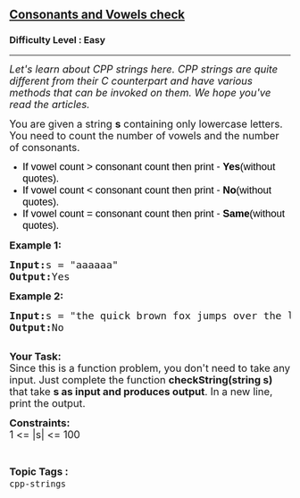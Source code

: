 <h2><a href="https://www.geeksforgeeks.org/problems/consonants-and-vowels-check/1">Consonants and Vowels check</a></h2><h3>Difficulty Level : Easy</h3><hr><div class="problems_problem_content__Xm_eO"><p dir="ltr"><em><span style="font-size: 18px;">Let's learn about CPP strings here. CPP strings are quite different from their C counterpart and have various methods that can be invoked on them. We hope you've read the articles.</span></em></p>
<p dir="ltr"><span style="font-size: 18px;">You are given a string <strong>s</strong> containing only lowercase letters. You need to count the number of vowels and the number of consonants. </span></p>
<ul dir="ltr">
<li><span style="font-size: 18px;"><span style="background-color: transparent; color: #000000; font-family: arial;">If vowel count &gt; consonant count then print - <strong>Yes</strong>(without quotes).</span></span></li>
<li><span style="font-size: 18px;"><span style="background-color: transparent; color: #000000; font-family: arial;">If vowel count &lt; consonant count then print - <strong>No</strong>(without quotes).</span></span></li>
<li><span style="font-size: 18px;"><span style="background-color: transparent; color: #000000; font-family: arial;">If vowel count = consonant count then print - <strong>Same</strong>(without quotes).</span></span></li>
</ul>
<p><span style="font-size: 18px;"><strong>Example 1:</strong></span></p>
<pre><span style="font-size: 18px;"><strong>Input:</strong>s = "aaaaaa"
<strong>Output:</strong>Yes</span></pre>
<p><span style="font-size: 18px;"><strong>Example 2:</strong></span></p>
<pre><span style="font-size: 18px;"><strong>Input:</strong>s = "the quick brown fox jumps over the lazy dog"
<strong>Output:</strong>No</span></pre>
<p><br><span style="font-size: 18px;"><strong>Your Task:</strong><br>Since this is a function problem, you don't need to take any input. Just complete the function <strong>checkString(string s) </strong>that take <strong>s as input and produces output</strong>. In a new line, print the output.</span></p>
<p><span style="font-size: 18px;"><strong>Constraints:</strong><br>1 &lt;= |s| &lt;= 100</span></p></div><br><p><span style=font-size:18px><strong>Topic Tags : </strong><br><code>cpp-strings</code>&nbsp;